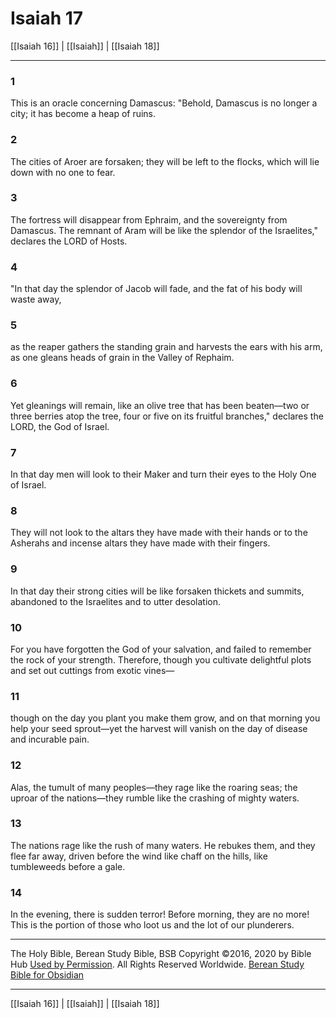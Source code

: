 # Isaiah 17

[[Isaiah 16]] | [[Isaiah]] | [[Isaiah 18]]

---

### 1
This is an oracle concerning Damascus: "Behold, Damascus is no longer a city; it has become a heap of ruins.

### 2
The cities of Aroer are forsaken; they will be left to the flocks, which will lie down with no one to fear.

### 3
The fortress will disappear from Ephraim, and the sovereignty from Damascus. The remnant of Aram will be like the splendor of the Israelites," declares the LORD of Hosts.

### 4
"In that day the splendor of Jacob will fade, and the fat of his body will waste away,

### 5
as the reaper gathers the standing grain and harvests the ears with his arm, as one gleans heads of grain in the Valley of Rephaim.

### 6
Yet gleanings will remain, like an olive tree that has been beaten—two or three berries atop the tree, four or five on its fruitful branches," declares the LORD, the God of Israel.

### 7
In that day men will look to their Maker and turn their eyes to the Holy One of Israel.

### 8
They will not look to the altars they have made with their hands or to the Asherahs and incense altars they have made with their fingers.

### 9
In that day their strong cities will be like forsaken thickets and summits, abandoned to the Israelites and to utter desolation.

### 10
For you have forgotten the God of your salvation, and failed to remember the rock of your strength. Therefore, though you cultivate delightful plots and set out cuttings from exotic vines—

### 11
though on the day you plant you make them grow, and on that morning you help your seed sprout—yet the harvest will vanish on the day of disease and incurable pain.

### 12
Alas, the tumult of many peoples—they rage like the roaring seas; the uproar of the nations—they rumble like the crashing of mighty waters.

### 13
The nations rage like the rush of many waters. He rebukes them, and they flee far away, driven before the wind like chaff on the hills, like tumbleweeds before a gale.

### 14
In the evening, there is sudden terror! Before morning, they are no more! This is the portion of those who loot us and the lot of our plunderers.

---

The Holy Bible, Berean Study Bible, BSB
Copyright ©2016, 2020 by Bible Hub
[Used by Permission](https://berean.bible/terms.htm). All Rights Reserved Worldwide.
[Berean Study Bible for Obsidian](https://github.com/gapmiss/berean-study-bible-for-obsidian)

---

[[Isaiah 16]] | [[Isaiah]] | [[Isaiah 18]]

